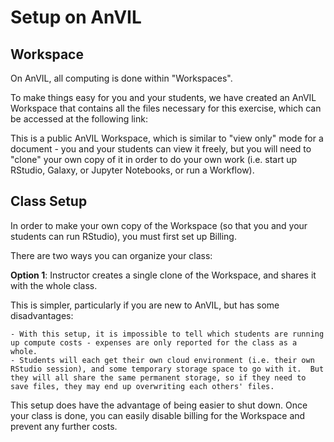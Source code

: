 # Setup on AnVIL

## Workspace

On AnVIL, all computing is done within "Workspaces".

To make things easy for you and your students, we have created an AnVIL Workspace that contains all the files necessary for this exercise, which can be accessed at the following link:



This is a public AnVIL Workspace, which is similar to "view only" mode for a document - you and your students can view it freely, but you will need to "clone" your own copy of it in order to do your own work (i.e. start up RStudio, Galaxy, or Jupyter Notebooks, or run a Workflow).


## Class Setup

In order to make your own copy of the Workspace (so that you and your students can run RStudio), you must first set up Billing.

There are two ways you can organize your class:

**Option 1**: Instructor creates a single clone of the Workspace, and shares it with the whole class.

This is simpler, particularly if you are new to AnVIL, but has some disadvantages:

    - With this setup, it is impossible to tell which students are running up compute costs - expenses are only reported for the class as a whole.
    - Students will each get their own cloud environment (i.e. their own RStudio session), and some temporary storage space to go with it.  But they will all share the same permanent storage, so if they need to save files, they may end up overwriting each others' files.

This setup does have the advantage of being easier to shut down.  Once your class is done, you can easily disable billing for the Workspace and prevent any further costs.
